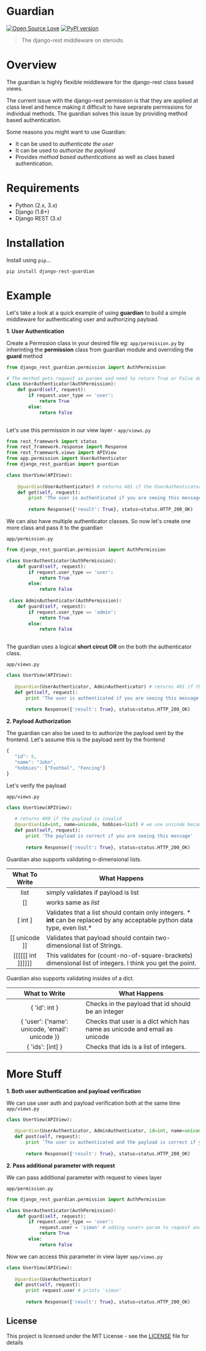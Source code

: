 # Guardian
[![Open Source Love](https://badges.frapsoft.com/os/mit/mit.svg?v=102)](https://github.com/ellerbrock/open-source-badge/)
[![PyPI version](https://badge.fury.io/py/django-rest-guardian.svg)](https://badge.fury.io/py/django-rest-guardian)
> The django-rest middleware on steroids.

# Overview
The guardian is highly flexible middleware for the django-rest class based views. 

The current issue with the django-rest permission is that they are applied at class level and hence making it difficult to have seprarate permissions for individual methods. The guardian solves this issue by providing method based authentication.

Some reasons you might want to use Guardian:
* It can be used to *authenticate the user*
* It can be used to *authorize the payload*
* Provides *method based authentications* as well as class based authentication.

# Requirements
* Python (2.x, 3.x)
* Django (1.8+)
* Django REST (3.x)

# Installation

Install using `pip`...

    pip install django-rest-guardian
    
# Example

Let's take a look at a quick example of using **guardian** to build a simple middleware for authenticating user and authorizing payload.

**1. User Authentication**

Create a Permssion class in your desired file eg: `app/permission.py` by inherinting the **permission** class from guardian module and overriding the **guard** method

```python
from django_rest_guardian.permission import AuthPermission

# The method gets request as params and need to return True or False depicting whether the user is verified or not.
class UserAuthenticator(AuthPermission):
    def guard(self, request):
        if request.user_type == 'user':
            return True
        else:
            return False
        
 ```

Let's use this permission in our view layer - `app/views.py`

```python
from rest_framework import status
from rest_framework.response import Response
from rest_framework.views import APIView
from app.permission import UserAuthenticator
from django_rest_guardian import guardian

class UserView(APIView):
    
    @guardian(UserAuthenticator) # returns 401 if the UserAuthenticator returns False
    def get(self, request):
        print 'The user is authenticated if you are seeing this message'
        
        return Response({'result': True}, status=status.HTTP_200_OK)
```

We can also have multiple authenticator classes. So now let's create one more class and pass it to the guardian

`app/permission.py`

```python
from django_rest_guardian.permission import AuthPermission

class UserAuthenticator(AuthPermission):
    def guard(self, request):
        if request.user_type == 'user':
            return True
        else:
            return False
        
 class AdminAuthenticator(AuthPermission):
    def guard(self, request):
        if request.user_type == 'admin':
            return True
        else:
            return False
        
 ```
 
 The guardian uses a logical **short circut OR** on the both the authenticator class.
 
 `app/views.py`
 
 ```python
 class UserView(APIView):
    
    @guardian(UserAuthenticator, AdminAuthenticator) # returns 401 if the UserAuthenticator returns False
    def get(self, request):
        print 'The user is authenticated if you are seeing this message'
        
        return Response({'result': True}, status=status.HTTP_200_OK)
```

**2. Payload Authorization**
 
 The guardian can also be used to to authorize the payload sent by the frontend.
 Let's assume this is the payload sent by the frontend
 
 ```javascript
 {
    "id": 5,
    "name": "John",
    "hobbies": ["Footbal", "Fencing"]
 }
 
 ```
 
 Let's verify the payload
 
 `app/views.py`
 
 ```python
 class UserView(APIView):
    
    # returns 400 if the payload is invalid
    @guardian(id=int, name=unicode, hobbies=list) # we use unicode because python treats the string as unicode for data.
    def post(self, request):
        print 'The payload is correct if you are seeing this message'
        
        return Response({'result': True}, status=status.HTTP_200_OK)
```

Guardian also supports validating n-dimensional lists.

What To Write            | What Happens
:-----------------------:| ------------
list                     | simply validates if payload is list
[]                       | works same as *list*
[ int ]                  | Validates that a list should contain only integers. *                           **int** can be replaced by any acceptable python data type,                           even list.*
[[ unicode ]]            | Validates that payload should contain two-dimensional list of Strings.
[[[[[[ int ]]]]]]        | This validates for                   (count-no-of-square-brackets) dimensional list of integers. I think you get the      point.

Guardian also supports validating insides of a dict.

What to Write | What Happens
:------------:| ------------
{ 'id': int } | Checks in the payload that id should be an integer
{ 'user': {'name': unicode, 'email': unicode }} | Checks that user is a dict which has name as unicode and email as unicode
{ 'ids': [int] } | Checks that ids is a list of integers.

# More Stuff

**1. Both user authentication and payload verification**

We can use user auth and payload verification both at the same time
`app/views.py`

 
 ```python
 class UserView(APIView):
   
    @guardian(UserAuthenticator, AdminAuthenticator, id=int, name=unicode, hobbies=list)
    def post(self, request):
        print 'The user is authenticated and the payload is correct if you are seeing this message'
        
        return Response({'result': True}, status=status.HTTP_200_OK)
```
 
 
**2. Pass additional parameter with request**

We can pass additional parameter with request to views layer

`app/permission.py`

```python
from django_rest_guardian.permission import AuthPermission

class UserAuthenticator(AuthPermission):
    def guard(self, request):
        if request.user_type == 'user':
            request.user = 'simon' # adding <user> param to request and returning it.
            return True
        else:
            return False
```

Now we can access this parameter in view layer `app/views.py` 

 ```python
 class UserView(APIView):
   
    @guardian(UserAuthenticator)
    def post(self, request):
        print request.user # prints 'simon'
        
        return Response({'result': True}, status=status.HTTP_200_OK)
```


## License

This project is licensed under the MIT License - see the [LICENSE](LICENSE) file for details
 
 
 
 
